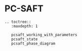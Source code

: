 # PC-SAFT

```{eval-rst}
.. toctree::
   :maxdepth: 1

   pcsaft_working_with_parameters
   pcsaft_state
   pcsaft_phase_diagram
```